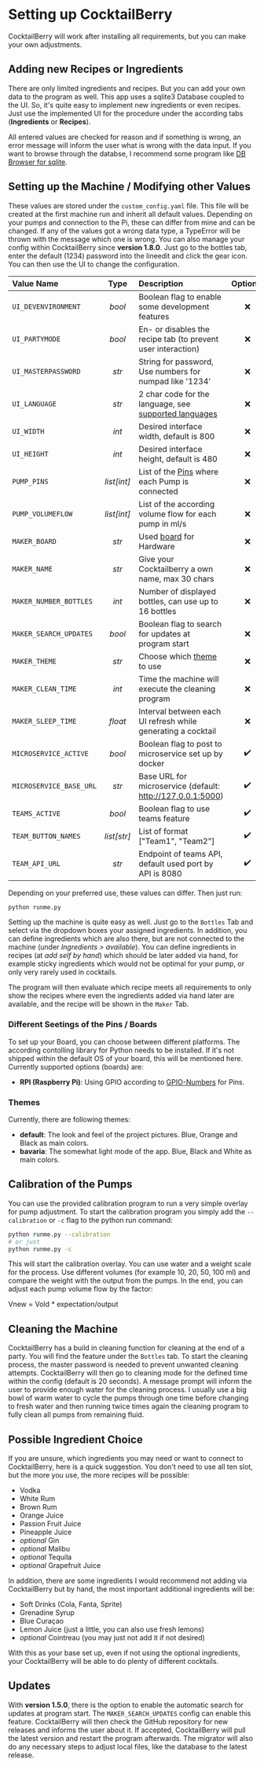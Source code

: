 # Setting up CocktailBerry

CocktailBerry will work after installing all requirements, but you can make your own adjustments.

## Adding new Recipes or Ingredients

There are only limited ingredients and recipes. But you can add your own data to the program as well.
This app uses a sqlite3 Database coupled to the UI. So, it's quite easy to implement new ingredients or even recipes.
Just use the implemented UI for the procedure under the according tabs (**Ingredients** or **Recipes**).

All entered values are checked for reason and if something is wrong, an error message will inform the user what is wrong with the data input. If you want to browse through the databse, I recommend some program like [DB Browser for sqlite](https://sqlitebrowser.org/).

## Setting up the Machine / Modifying other Values

These values are stored under the `custom_config.yaml` file. This file will be created at the first machine run and inherit all default values. Depending on your pumps and connection to the Pi, these can differ from mine and can be changed. If any of the values got a wrong data type, a TypeError will be thrown with the message which one is wrong. You can also manage your config within CocktailBerry since __version 1.8.0__. Just go to the bottles tab, enter the default (1234) password into the lineedit and click the gear icon. You can then use the UI to change the configuration.

| Value Name              |    Type     | Description                                                                              | Optional |
| :---------------------- | :---------: | :--------------------------------------------------------------------------------------- | :------: |
| `UI_DEVENVIRONMENT`     |   _bool_    | Boolean flag to enable some development features                                         |    ❌     |
| `UI_PARTYMODE`          |   _bool_    | En- or disables the recipe tab (to prevent user interaction)                             |    ❌     |
| `UI_MASTERPASSWORD`     |    _str_    | String for password, Use numbers for numpad like '1234'                                  |    ❌     |
| `UI_LANGUAGE`           |    _str_    | 2 char code for the language, see [supported languages](#supported-languages)            |    ❌     |
| `UI_WIDTH`              |    _int_    | Desired interface width, default is 800                                                  |    ❌     |
| `UI_HEIGHT`             |    _int_    | Desired interface height, default is 480                                                 |    ❌     |
| `PUMP_PINS`             | _list[int]_ | List of the [Pins](#different-seetings-of-the-pins--boards) where each Pump is connected |    ❌     |
| `PUMP_VOLUMEFLOW`       | _list[int]_ | List of the according volume flow for each pump in ml/s                                  |    ❌     |
| `MAKER_BOARD`           |    _str_    | Used [board](#different-seetings-of-the-pins--boards) for Hardware                       |    ❌     |
| `MAKER_NAME`            |    _str_    | Give your Cocktailberry a own name, max 30 chars                                         |    ❌     |
| `MAKER_NUMBER_BOTTLES`  |    _int_    | Number of displayed bottles, can use up to 16 bottles                                    |    ❌     |
| `MAKER_SEARCH_UPDATES`  |   _bool_    | Boolean flag to search for updates at program start                                      |    ❌     |
| `MAKER_THEME`           |    _str_    | Choose which [theme](#themes) to use                                                     |    ❌     |
| `MAKER_CLEAN_TIME`      |    _int_    | Time the machine will execute the cleaning program                                       |    ❌     |
| `MAKER_SLEEP_TIME`      |   _float_   | Interval between each UI refresh while generating a cocktail                             |    ❌     |
| `MICROSERVICE_ACTIVE`   |   _bool_    | Boolean flag to post to microservice set up by docker                                    |    ✔️     |
| `MICROSERVICE_BASE_URL` |    _str_    | Base URL for microservice (default: http://127.0.0.1:5000)                               |    ✔️     |
| `TEAMS_ACTIVE`          |   _bool_    | Boolean flag to use teams feature                                                        |    ✔️     |
| `TEAM_BUTTON_NAMES`     | _list[str]_ | List of format ["Team1", "Team2"]                                                        |    ✔️     |
| `TEAM_API_URL`          |    _str_    | Endpoint of teams API, default used port by API is 8080                                  |    ✔️     |

Depending on your preferred use, these values can differ. Then just run:

```bash
python runme.py
```

Setting up the machine is quite easy as well. Just go to the `Bottles` Tab and select via the dropdown boxes your assigned ingredients. In addition, you can define ingredients which are also there, but are not connected to the machine (under _Ingredients > available_). You can define ingredients in recipes (at _add self by hand_) which should be later added via hand, for example sticky ingredients which would not be optimal for your pump, or only very rarely used in cocktails.

The program will then evaluate which recipe meets all requirements to only show the recipes where even the ingredients added via hand later are available, and the recipe will be shown in the `Maker` Tab.

### Different Seetings of the Pins / Boards

To set up your Board, you can choose between different platforms. The according contolling library for Python needs to be installed. If it's not shipped within the default OS of your board, this will be mentioned here. Currently supported options (boards) are:

- **RPI (Raspberry Pi)**: Using GPIO according to [GPIO-Numbers](https://de.pinout.xyz/) for Pins.

### Themes

Currently, there are following themes:

- **default**: The look and feel of the project pictures. Blue, Orange and Black as main colors.
- **bavaria**: The somewhat light mode of the app. Blue, Black and White as main colors.

## Calibration of the Pumps

You can use the provided calibration program to run a very simple overlay for pump adjustment. To start the calibration program you simply add the `--calibration` or `-c` flag to the python run command:

```bash
python runme.py --calibration 
# or just 
python runme.py -c
```

This will start the calibration overlay. You can use water and a weight scale for the process. Use different volumes (for example 10, 20, 50, 100 ml) and compare the weight with the output from the pumps. In the end, you can adjust each pump volume flow by the factor:

Vnew = Vold \* expectation/output

<!-- $\dot{V}_{new} = \dot{V}_{old} \cdot \dfrac{V_{expectation}}{V_{output}}$ -->

## Cleaning the Machine

CocktailBerry has a build in cleaning function for cleaning at the end of a party. You will find the feature under the `Bottles` tab. To start the cleaning process, the master password is needed to prevent unwanted cleaning attempts. CocktailBerry will then go to cleaning mode for the defined time within the config (default is 20 seconds). A message prompt will inform the user to provide enough water for the cleaning process. I usually use a big bowl of warm water to cycle the pumps through one time before changing to fresh water and then running twice times again the cleaning program to fully clean all pumps from remaining fluid.

## Possible Ingredient Choice

If you are unsure, which ingredients you may need or want to connect to CocktailBerry, here is a quick suggestion. You don't need to use all ten slot, but the more you use, the more recipes will be possible:

- Vodka
- White Rum
- Brown Rum
- Orange Juice
- Passion Fruit Juice
- Pineapple Juice
- *optional* Gin
- *optional* Malibu
- *optional* Tequila
- *optional* Grapefruit Juice

In addition, there are some ingredients I would recommend not adding via CocktailBerry but by hand, the most important additional ingredients will be:

- Soft Drinks (Cola, Fanta, Sprite)
- Grenadine Syrup
- Blue Curaçao
- Lemon Juice (just a little, you can also use fresh lemons)
- *optional* Cointreau (you may just not add it if not desired)

With this as your base set up, even if not using the optional ingredients, your CocktailBerry will be able to do plenty of different cocktails.

## Updates

With __version 1.5.0__, there is the option to enable the automatic search for updates at program start. The `MAKER_SEARCH_UPDATES` config can enable this feature. CocktailBerry will then check the GitHub repository for new releases and informs the user about it. If accepted, CocktailBerry will pull the latest version and restart the program afterwards. The migrator will also do any necessary steps to adjust local files, like the database to the latest release.
